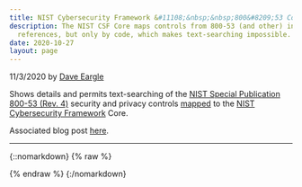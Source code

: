 ```yaml
---
title: NIST Cybersecurity Framework &#11108;&nbsp;&nbsp;800&#8209;53 Controls Mapping
description: The NIST CSF Core maps controls from 800-53 (and other) informative
  references, but only by code, which makes text-searching impossible. Mashup!
date: 2020-10-27
layout: page
---
```

<!-- Required Stylesheets -->
<link
  type="text/css"
  rel="stylesheet"
  href="https://unpkg.com/bootstrap/dist/css/bootstrap.min.css"
/>
<link
  type="text/css"
  rel="stylesheet"
  href="https://unpkg.com/bootstrap-vue@latest/dist/bootstrap-vue.css"
/>

<style media="screen">
  [v-cloak] { display: none; }
  .table-purple { background-color: #6f42c1 }
  .table-blue { background-color: #007bff }
  .table-orange { background-color: #fd7e14 }
  .table-red { background-color: #dc3545 }
  .table-green { background-color: #28a745 }
</style>

<!-- Load polyfills to support older browsers -->
<script src="https://polyfill.io/v3/polyfill.min.js?features=es2015%2CIntersectionObserver"></script>

<!-- Required scripts -->
<script src="https://unpkg.com/vue@latest/dist/vue.js"></script>
<script src="https://unpkg.com/bootstrap-vue@latest/dist/bootstrap-vue.js"></script>

<script src="https://d3js.org/d3-dsv.v2.min.js"></script>
<script src="https://d3js.org/d3-fetch.v2.min.js"></script>


<!-- Our application root element -->
<p class='meta'>11/3/2020 by <a href='https://daveeargle.com'>Dave Eargle</a></p>
<p>Shows details and permits text-searching of the <a href='https://nvd.nist.gov/800-53/Rev4'>NIST Special Publication 800-53 (Rev. 4)</a> security and privacy controls
  <a href='https://www.nist.gov/document/csfsubcategories-sp80053mappingxlsx'>mapped</a> to the <a href='https://www.nist.gov/cyberframework'>NIST Cybersecurity Framework</a> Core.</p>
  <p>Associated blog post <a href='{{ site.baseurl }}{% post_url 2020-11-03-NIST-CSF-800-53-Mapping %}'>here</a>.</p>
  <hr/>
{::nomarkdown}
{% raw %}
<div id="app" markdown="0" v-cloak>
  <b-container fluid>
    <b-row>
      <b-col lg="6" class="my-1">
        <b-form-group
        label="Filter"
        label-cols-sm="3"
        label-align-sm="right"
        label-size="sm"
        label-for="filterInput"
        class="mb-0"
        >
          <b-input-group size="sm">
            <b-form-input
              v-model="filter"
              type="search"
              id="filterInput"
              placeholder="Type to Search"
            ></b-form-input>
            <b-input-group-append>
              <b-button :disabled="!filter" @click="filter = ''">Clear</b-button>
            </b-input-group-append>
          </b-input-group>
        </b-form-group>

        <b-form-group
          label="Filter On"
          label-cols-sm="3"
          label-align-sm="right"
          label-size="sm"
          description="Leave all unchecked to filter on all fields"
          class="mb-0">
          <b-form-checkbox-group v-model="filterOn" class="mt-1" stacked>
            <b-form-checkbox value="nist_csf_function">CSF Function</b-form-checkbox>
            <b-form-checkbox value="nist_csf_category_name_and_code">CSF Category Name</b-form-checkbox>
            <b-form-checkbox value="nist_csf_category">CSF Category Description</b-form-checkbox>
            <b-form-checkbox value="nist_csf_subcategory">CSF Subcategory</b-form-checkbox>
            <b-form-checkbox value="800-53_code_and_title">Control Title</b-form-checkbox>
            <b-form-checkbox value="800-53_family">Control Family</b-form-checkbox>
            <b-form-checkbox value="800-53_extended_description">Control Description</b-form-checkbox>
          </b-form-checkbox-group>
        </b-form-group>
      </b-col>

      <b-col lg="6" class="my-1">
        <b-form-group
          label="Only Show These Core Functions"
          label-cols-sm="3"
          label-align-sm="right"
          label-size="sm"
          description="Leave all unchecked to inlcude all core functions"
          class="mb-0">
          <b-form-checkbox-group v-model="onlyTheseCoreFunctions" class="mt-1" stacked>
            <b-form-checkbox value="Identify (ID)">Identify (ID)</b-form-checkbox>
            <b-form-checkbox value="Protect (PR)">Protect (PR)</b-form-checkbox>
            <b-form-checkbox value="Detect (DE)">Detect (DE)</b-form-checkbox>
            <b-form-checkbox value="Respond (RS)">Respond (RS)</b-form-checkbox>
            <b-form-checkbox value="Recover (RC)">Recover (RC)</b-form-checkbox>
          </b-form-checkbox-group>
        </b-form-group>
      </b-col>



    </b-row>

    <!-- https://bootstrap-vue.org/docs/components/table -->
    <b-table
      striped
      hover
      small
      :items="filteredItems"
      :fields="fields"
      :filter="filter"
      :filter-included-fields="filterOn"
      :filter-debounce="150"
    >

      <template #thead-top="data">
        <b-tr>
          <b-th variant='secondary' colspan="3">Cybersecurity Framework Core</b-th>
          <b-th variant='' colspan="2">800-53 Controls</b-th>
          <b-th colspan="1"><span class='sr-only'>Show Details</span></b-th>
        </b-tr>
      </template>

      <template #cell(800-53_name)="data">
        <a :href="`https://nvd.nist.gov/800-53/Rev4/control/${data.value}`">{{ data.value }}</a>
      </template>

      <template #cell(show_details)="row">
        <b-button size="sm" @click="row.toggleDetails" class="mr-2">
          {{ row.detailsShowing ? 'Hide' : 'Show'}} Details
        </b-button>
      </template>

      <template #row-details="row">
        <b-card>
          <b-row class="mb-2">
            <b-col sm="3" class="text-sm-right"><b>CSF Function:</b></b-col>
            <b-col>{{ row.item['nist_csf_function_name'] }}</b-col>
          </b-row>
          <b-row class="mb-2">
            <b-col sm="3" class="text-sm-right"><b>CSF Category:</b></b-col>
            <b-col>{{ row.item['nist_csf_category'] }}</b-col>
          </b-row>
          <b-row class="mb-2">
            <b-col sm="3" class="text-sm-right"><b>CSF Subcategory:</b></b-col>
            <b-col>{{ row.item['nist_csf_subcategory'] }}</b-col>
          </b-row>
          <b-row class="mb-2">
            <b-col sm="3" class="text-sm-right"><b>Control Title:</b></b-col>
            <b-col>{{ row.item['800-53_title'] }}</b-col>
          </b-row>
          <b-row class="mb-2">
            <b-col sm="3" class="text-sm-right"><b>Control Family:</b></b-col>
            <b-col>{{ row.item['800-53_family'] }}</b-col>
          </b-row>
          <b-row class="mb-2">
            <b-col sm="3" class="text-sm-right"><b>Control Description:</b></b-col>
            <b-col><p style='white-space: pre-line'>{{ row.item['800-53_extended_description'] }}</p><p>(Excludes supplemental guidance, if any.)</p></b-col>
          </b-row>
          <b-row class="mb-2">
            <b-col sm="3" class="text-sm-right"><b>Control Source:</b></b-col>
            <b-col><a :href="`https://nvd.nist.gov/800-53/Rev4/control/${row.item['800-53_name']}`">{{ row.item['800-53_name'] }}</a></b-col>
          </b-row>
          <b-button size="sm" @click="row.toggleDetails">Hide Details</b-button>
        </b-card>
      </template>

    </b-table>

  </b-container>
</div>

<!-- Start running your app -->
<script>

let debug_items = null;

csf_function_color_map = {
  // function_name : table-<variant>
  'Identify (ID)' : 'blue',
  'Protect (PR)'  : 'purple',
  'Detect (DE)'   : 'orange',
  'Respond (RS)'  : 'red',
  'Recover (RC)'  : 'green'
}

d3.csv("https://raw.githubusercontent.com/deargle/nist_csf_800_53_mapping/master/data/joined-condensed.csv").then(function(items) {
  let new_items = items.map(item => {
    item['_cellVariants'] = { nist_csf_function: csf_function_color_map[item['nist_csf_function']] }
    return item
  })
  // controlsBySubcategory = d3.group(data, d => d.nist_Subcategory)
  _items = new_items;
  window.app = new Vue({
    el: '#app',
    data: {
      fields: [
        {
          key: 'nist_csf_function',
          label: 'CSF Function',
          sortable: true,
        },
        {
          key: 'nist_csf_category_name_and_code',
          label: 'CSF Category',
          sortable: true,
        },
        {
          key: 'nist_csf_subcategory',
          label: 'CSF Subcategory',
          sortable: true,
        },
        {
          key: '800-53_code_and_title',
          label: 'Control Title',
          formatter: 'controlCodeAndTitle',
          filterByFormatted: true,
          tdClass: 'text-capitalize'
        },
        {
          key: '800-53_family',
          label: 'Control Family',
          sortable: true,
        },
        'show_details'],
      items: new_items,
      filter: null,
      filterOn: [],
      onlyTheseCoreFunctions: [],
      // filterOn: ['nist_Subcategory', 'nist_Control', '800-53_TITLE']
    },
    methods: {
      controlCodeAndTitle: function(value, key, item) {
        return `${ item['800-53_name'] }: ${ item['800-53_title'] }`
      }
    },
    computed: {
      filteredItems: function() {
        let items = this.items
        if (!this.onlyTheseCoreFunctions.length) {
          return items
        }
        const filter = item => this.onlyTheseCoreFunctions.includes(item['nist_csf_function'])
        return items.filter(filter)
      }
    }
  })
});
</script>
{% endraw %}
{:/nomarkdown}
